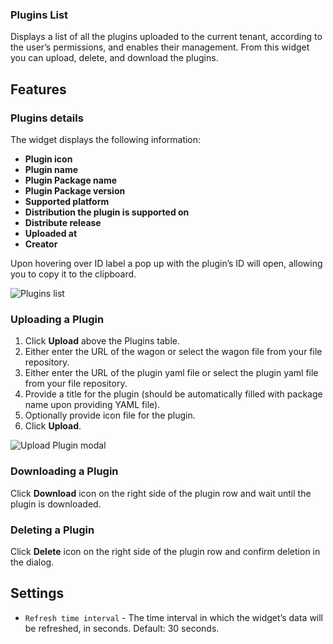 ### Plugins List
Displays a list of all the plugins uploaded to the current tenant, according to the user’s permissions, and enables their management. From this widget you can upload, delete, and download the plugins. 

## Features

### Plugins details  

The widget displays the following information:

* **Plugin icon**
* **Plugin name**
* **Plugin Package name**
* **Plugin Package version**
* **Supported platform**
* **Distribution the plugin is supported on**
* **Distribute release**
* **Uploaded at**
* **Creator** 
   
Upon hovering over ID label a pop up with the plugin’s ID will open, allowing you to copy it to the clipboard. 

![Plugins list](https://docs.cloudify.co/5.1/images/ui/widgets/plugins-list.png)


### Uploading a Plugin

1. Click **Upload** above the Plugins table.
2. Either enter the URL of the wagon or select the wagon file from your file repository.
3. Either enter the URL of the plugin yaml file or select the plugin yaml file from your file repository.
4. Provide a title for the plugin (should be automatically filled with package name upon providing YAML file).
5. Optionally provide icon file for the plugin.
6. Click **Upload**.

![Upload Plugin modal](https://docs.cloudify.co/5.1/images/ui/widgets/plugins_upload-plugin.png)


### Downloading a Plugin

Click **Download** icon on the right side of the plugin row and wait until the plugin is downloaded.


### Deleting a Plugin

Click **Delete** icon on the right side of the plugin row and confirm deletion in the dialog.


## Settings
 
* `Refresh time interval` - The time interval in which the widget’s data will be refreshed, in seconds. Default: 30 seconds.
